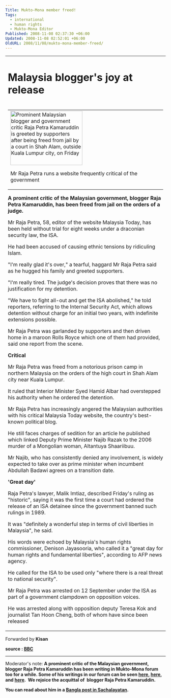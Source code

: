 ```yaml
---
Title: Mukto-Mona member freed!
Tags:
  - international
  - human rights
  - Mukto-Mona Editor
Published: 2008-11-08 02:37:30 +06:00
Updated: 2008-11-08 02:52:01 +06:00
OldURL: 2008/11/08/mukto-mona-member-freed/
---
```



<table cellPadding="0" cellSpacing="0" class="storycontent">
<tr>
<td colSpan="2">
<h1>Malaysia blogger's joy at release</h1>
</td>
</tr>
<tr>
<td class="storybody"><!-- S BO --><!-- S IIMA -->
<table border="0" align="right" width="226" cellPadding="0" cellSpacing="0">
<tr>
<td><img border="0" width="226" src="https://newsimg.bbc.co.uk/media/images/45183000/jpg/_45183301_-70.jpg" alt="Prominent Malaysian blogger and government critic Raja Petra Kamaruddin is greeted by supporters after being freed from jail by a court in Shah Alam, outside Kuala Lumpur city, on Friday" height="170" />
<p class="cap">Mr Raja Petra runs a website frequently critical of the government</p>
</td>
</tr>
</table>
<!-- E IIMA --><!-- S SF -->
<p class="first"><strong>A prominent critic of the Malaysian government, blogger Raja Petra Kamaruddin, has been freed from jail on the orders of a judge.</strong></p>
Mr Raja Petra, 58, editor of the website Malaysia Today, has been held without trial for eight weeks under a draconian security law, the ISA.

He had been accused of causing ethnic tensions by ridiculing Islam.

"I'm really glad it's over," a tearful, haggard Mr Raja Petra said as he hugged his family and greeted supporters. <!-- E SF -->

"I'm really tired. The judge's decision proves that there was no justification for my detention.

"We have to fight all-out and get the ISA abolished," he told reporters, referring to the Internal Security Act, which allows detention without charge for an initial two years, with indefinite extensions possible.

Mr Raja Petra was garlanded by supporters and then driven home in a maroon Rolls Royce which one of them had provided, said one report from the scene.

<strong>Critical</strong>

Mr Raja Petra was freed from a notorious prison camp in northern Malaysia on the orders of the high court in Shah Alam city near Kuala Lumpur.

It ruled that Interior Minister Syed Hamid Albar had overstepped his authority when he ordered the detention.

Mr Raja Petra has increasingly angered the Malaysian authorities with his critical Malaysia Today website, the country's best-known political blog.

He still faces charges of sedition for an article he published which linked Deputy Prime Minister Najib Razak to the 2006 murder of a Mongolian woman, Altantuya Shaariibuu.

Mr Najib, who has consistently denied any involvement, is widely expected to take over as prime minister when incumbent Abdullah Badawi agrees on a transition date.

<strong>'Great day'</strong>

Raja Petra's lawyer, Malik Imtiaz, described Friday's ruling as "historic", saying it was the first time a court had ordered the release of an ISA detainee since the government banned such rulings in 1989.

It was "definitely a wonderful step in terms of civil liberties in Malaysia", he said.

His words were echoed by Malaysia's human rights commissioner, Denison Jayasooria, who called it a "great day for human rights and fundamental liberties", according to AFP news agency.

He called for the ISA to be used only "where there is a real threat to national security".

Mr Raja Petra was arrested on 12 September under the ISA as part of a government clampdown on opposition voices.

He was arrested along with opposition deputy Teresa Kok and journalist Tan Hoon Cheng, both of whom have since been released</td>
</tr>
</table>
Forwarded by <strong>Kisan</strong>

<strong>source : <a href="https://news.bbc.co.uk/2/hi/asia-pacific/7714696.stm">BBC</a></strong>

-------------------

Moderator's note: <strong>A prominent critic of the Malaysian government, blogger Raja Petra Kamaruddin has been writing in Mukto-Mona forum too for a while. Some of his writings in our forum can be seen </strong><a href="http://groups.yahoo.com/group/mukto-mona/message/13320"><strong>here</strong></a><strong>, </strong><a href="http://groups.yahoo.com/group/mukto-mona/message/13322"><strong>here</strong></a><strong>, and </strong><a href="http://groups.yahoo.com/group/mukto-mona/message/13993"><strong>here</strong></a><strong>.  We rejoice the acquittal of  blogger Raja Petra Kamaruddin. </strong>

<strong>You can read about him in a <a href="https://www.sachalayatan.com/arup/18814">Bangla post in Sachalayatan</a>. </strong>
